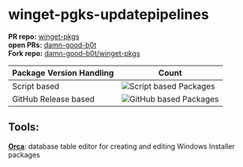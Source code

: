# winget-pgks-updatepipelines
**PR repo:** [winget-pkgs](https://github.com/microsoft/winget-pkgs.git)  
**open PRs:** [damn-good-b0t](https://github.com/microsoft/winget-pkgs/pulls/damn-good-b0t)  
**Fork repo:** [damn-good-b0t/winget-pkgs](https://github.com/damn-good-b0t/winget-pkgs)

| Package Version Handling| Count|
|----------------------------|---------------------------------------------------------------|
| Script based     | ![Script based Packages](https://img.shields.io/badge/ScriptPackages-26-green) |
| GitHub Release based     | ![GitHub based Packages](https://img.shields.io/badge/GithubPackages-46-blue) |


## Tools:
**[Orca](https://learn.microsoft.com/de-de/windows/win32/msi/orca-exe)**: database table editor for creating and editing Windows Installer packages

